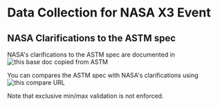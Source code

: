 # Data Collection for NASA X3 Event

## NASA Clarifications to the ASTM spec

NASA's clarifications to the ASTM spec are documented in ![this base doc copied from ASTM](https://github.com/nasa/uam-apis/blob/master/datacollection/nasa-astm-utm.yaml)


You can compares the ASTM spec with NASA's clarifications using ![this compare URL](https://github.com/nasa/uam-apis/compare/implementation_2020q2_752454c..master)

Note that exclusive min/max validation is not enforced.
